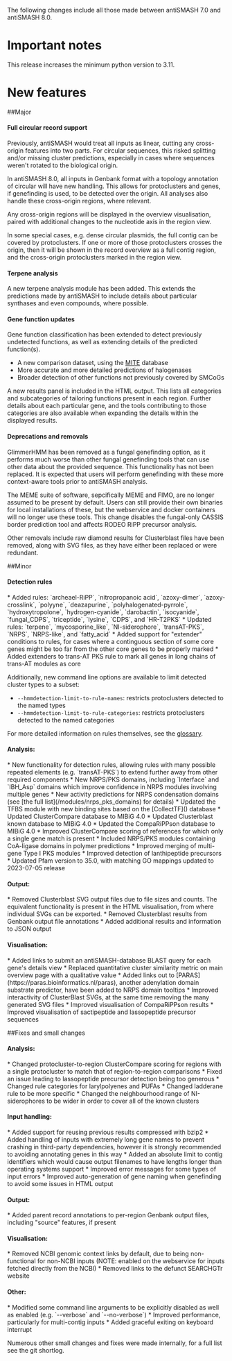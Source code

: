 The following changes include all those made between antiSMASH 7.0 and antiSMASH 8.0.

# Important notes

This release increases the minimum python version to 3.11.

# New features
##Major
<h4>Full circular record support</h4>
Previously, antiSMASH would treat all inputs as linear, cutting any cross-origin features into two parts.
For circular sequences, this risked splitting and/or missing cluster predictions,
especially in cases where sequences weren't rotated to the biological origin.

In antiSMASH 8.0, all inputs in Genbank format with a topology annotation of circular will have new handling.
This allows for protoclusters and genes, if genefinding is used, to be detected over the origin.
All analyses also handle these cross-origin regions, where relevant.

Any cross-origin regions will be displayed in the overview visualisation,
paired with additional changes to the nucleotide axis in the region view.

In some special cases, e.g. dense circular plasmids, the full contig can be covered by protoclusters.
If one or more of those protoclusters crosses the origin, then it will be shown in the record overview as
a full contig region, and the cross-origin protoclusters marked in the region view.

<h4>Terpene analysis</h4>
A new terpene analysis module has been added.
This extends the predictions made by antiSMASH to include details about particular
synthases and even compounds, where possible.

<h4>Gene function updates</h4>
Gene function classification has been extended to detect previously undetected functions,
as well as extending details of the predicted function(s).

* A new comparison dataset, using the [MITE](https://mite.bioinformatics.nl/) database
* More accurate and more detailed predictions of halogenases
* Broader detection of other functions not previously covered by SMCoGs

A new results panel is included in the HTML output.
This lists all categories and subcategories of tailoring functions present in each region.
Further details about each particular gene, and the tools contributing to those categories are
also available when expanding the details within the displayed results.

<h4>Deprecations and removals</h4>

GlimmerHMM has been removed as a fungal genefinding option, as it performs much worse than other
fungal genefinding tools that can use other data about the provided sequence.
This functionality has not been replaced.
It is expected that users will perform genefinding with these more context-aware tools prior to antiSMASH analysis.

The MEME suite of software, sepcifically MEME and FIMO, are no longer assumed to be present by default.
Users can still provide their own binaries for local installations of these, but the webservice and docker containers
will no longer use these tools.
This change disables the fungal-only CASSIS border prediction tool and affects RODEO RiPP precursor analysis.

Other removals include raw diamond results for Clusterblast files have been removed, along with SVG files,
as they have either been replaced or were redundant.

##Minor
<h4>Detection rules</h4>
* Added rules: `archeael-RiPP`, `nitropropanoic acid`, `azoxy-dimer`, `azoxy-crosslink`, `polyyne`, `deazapurine`, `polyhalogenated-pyrrole`, `hydroxytropolone`, `hydrogen-cyanide`, `darobactin`, `isocyanide`, `fungal_CDPS`, `triceptide`, `lysine`, `CDPS`, and `HR-T2PKS`
* Updated rules: `terpene`, `mycosporine_like`,  `NI-siderophore`, `transAT-PKS`, `NRPS`, `NRPS-like`, and `fatty_acid`
* Added support for "extender" conditions to rules, for cases where a continguous section of some core genes might be too far from the other core genes to be properly marked
* Added extenders to trans-AT PKS rule to mark all genes in long chains of trans-AT modules as core

Additionally, new command line options are available to limit detected cluster types to a subset:

* `--hmmdetection-limit-to-rule-names`: restricts protoclusters detected to the named types
* `--hmmdetection-limit-to-rule-categories`: restricts protoclusters detected to the named categories

For more detailed information on rules themselves, see the [glossary](/glossary).


<h4>Analysis:</h4>
* New functionality for detection rules, allowing rules with many possible repeated elements (e.g. `transAT-PKS`) to extend further away from other required components
* New NRPS/PKS domains, including `Interface` and `IBH_Asp` domains which improve confidence in NRPS modules involving multiple genes
* New activity predictions for NRPS condensation domains (see [the full list](/modules/nrps_pks_domains) for details)
* Updated the TFBS module with new binding sites based on the [CollectTF]() database
* Updated ClusterCompare database to MIBiG 4.0
* Updated Clusterblast known database to MIBiG 4.0
* Updated the CompaRiPPson database to MIBiG 4.0
* Improved ClusterCompare scoring of references for which only a single gene match is present
* Included NRPS/PKS modules containing CoA-ligase domains in polymer predictions
* Improved merging of multi-gene Type I PKS modules
* Improved detection of lanthipeptide precursors
* Updated Pfam version to 35.0, with matching GO mappings updated to 2023-07-05 release

<h4>Output:</h4>
* Removed Clusterblast SVG output files due to file sizes and counts. The equivalent functionality is present in the HTML visualisation, from where individual SVGs can be exported.
* Removed Clusterblast results from Genbank output file annotations
* Added additional results and information to JSON output

<h4>Visualisation:</h4>
* Added links to submit an antiSMASH-database BLAST query for each gene's details view
* Replaced quantitative cluster similarity metric on main overview page with a qualitative value
* Added links out to [PARAS](https://paras.bioinformatics.nl/paras), another adenylation domain substrate predictor, have been added to NRPS domain tooltips
* Improved interactivity of ClusterBlast SVGs, at the same time removing the many generated SVG files
* Improved visualisation of CompaRiPPson results
* Improved visualisation of sactipeptide and lassopeptide precursor sequences 

##Fixes and small changes
<h4>Analysis:</h4>
* Changed protocluster-to-region ClusterCompare scoring for regions with a single protocluster to match that of region-to-region comparisons
* Fixed an issue leading to lassopeptide precursor detection being too generous
* Changed rule categories for larylpolyenes and PUFAs
* Changed ladderane rule to be more specific
* Changed the neighbourhood range of NI-siderophores to be wider in order to cover all of the known clusters

<h4>Input handling:</h4>
* Added support for reusing previous results compressed with bzip2
* Added handling of inputs with extremely long gene names to prevent crashing in third-party dependencies, however it is strongly recommended to avoiding annotating genes in this way
* Added an absolute limit to contig identifiers which would cause output filenames to have lengths longer than operating systems support
* Improved error messages for some types of input errors
* Improved auto-generation of gene naming when genefinding to avoid some issues in HTML output

<h4>Output:</h4>
* Added parent record annotations to per-region Genbank output files, including "source" features, if present

<h4>Visualisation:</h4>
* Removed NCBI genomic context links by default, due to being non-functional for non-NCBI inputs (NOTE: enabled on the webservice for inputs fetched directly from the NCBI)
* Removed links to the defunct SEARCHGTr website

<h4>Other:</h4>
* Modified some command line arguments to be explicitly disabled as well as enabled (e.g. `--verbose` and `--no-verbose`)
* Improved performance, particularly for multi-contig inputs
* Added graceful exiting on keyboard interrupt

Numerous other small changes and fixes were made internally, for a full list see the git shortlog.
